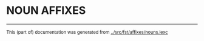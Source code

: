 
# NOUN AFFIXES










* * *
<small>This (part of) documentation was generated from [../src/fst/affixes/nouns.lexc](http://github.com/giellalt/lang-zul/blob/main/../src/fst/affixes/nouns.lexc)</small>